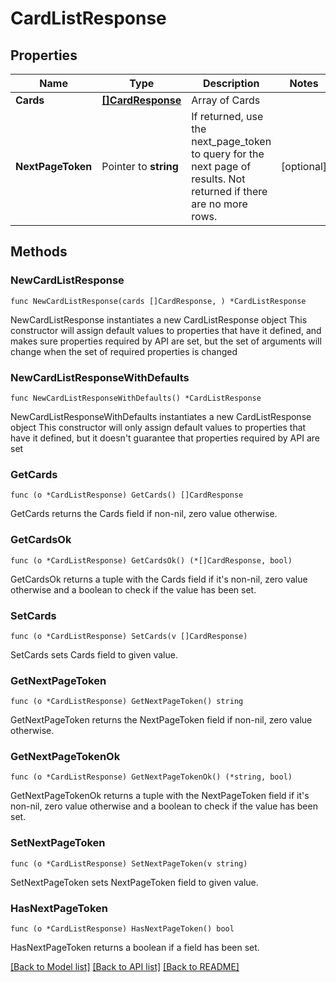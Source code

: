 # CardListResponse

## Properties

Name | Type | Description | Notes
------------ | ------------- | ------------- | -------------
**Cards** | [**[]CardResponse**](CardResponse.md) | Array of Cards | 
**NextPageToken** | Pointer to **string** | If returned, use the next_page_token to query for the next page of results. Not returned if there are no more rows. | [optional] 

## Methods

### NewCardListResponse

`func NewCardListResponse(cards []CardResponse, ) *CardListResponse`

NewCardListResponse instantiates a new CardListResponse object
This constructor will assign default values to properties that have it defined,
and makes sure properties required by API are set, but the set of arguments
will change when the set of required properties is changed

### NewCardListResponseWithDefaults

`func NewCardListResponseWithDefaults() *CardListResponse`

NewCardListResponseWithDefaults instantiates a new CardListResponse object
This constructor will only assign default values to properties that have it defined,
but it doesn't guarantee that properties required by API are set

### GetCards

`func (o *CardListResponse) GetCards() []CardResponse`

GetCards returns the Cards field if non-nil, zero value otherwise.

### GetCardsOk

`func (o *CardListResponse) GetCardsOk() (*[]CardResponse, bool)`

GetCardsOk returns a tuple with the Cards field if it's non-nil, zero value otherwise
and a boolean to check if the value has been set.

### SetCards

`func (o *CardListResponse) SetCards(v []CardResponse)`

SetCards sets Cards field to given value.


### GetNextPageToken

`func (o *CardListResponse) GetNextPageToken() string`

GetNextPageToken returns the NextPageToken field if non-nil, zero value otherwise.

### GetNextPageTokenOk

`func (o *CardListResponse) GetNextPageTokenOk() (*string, bool)`

GetNextPageTokenOk returns a tuple with the NextPageToken field if it's non-nil, zero value otherwise
and a boolean to check if the value has been set.

### SetNextPageToken

`func (o *CardListResponse) SetNextPageToken(v string)`

SetNextPageToken sets NextPageToken field to given value.

### HasNextPageToken

`func (o *CardListResponse) HasNextPageToken() bool`

HasNextPageToken returns a boolean if a field has been set.


[[Back to Model list]](../../README.md#documentation-for-models) [[Back to API list]](../../README.md#documentation-for-api-endpoints) [[Back to README]](../../README.md)



